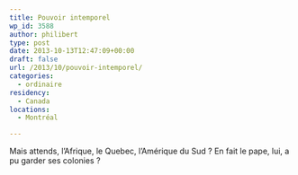 ```yaml
---
title: Pouvoir intemporel
wp_id: 3588
author: philibert
type: post
date: 2013-10-13T12:47:09+00:00
draft: false
url: /2013/10/pouvoir-intemporel/
categories:
  - ordinaire
residency:
  - Canada
locations:
  - Montréal

---
```

Mais attends, l&rsquo;Afrique, le Quebec, l&rsquo;Amérique du Sud ? En fait le pape, lui, a pu garder ses colonies ?